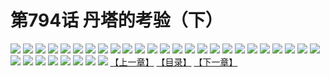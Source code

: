 # 第794话 丹塔的考验（下）
![](https://mhpic.xiaomingtaiji.net/comic/D/斗破苍穹/第794话F1_262462/1.jpg-zymk.middle.webp)
![](https://mhpic.xiaomingtaiji.net/comic/D/斗破苍穹/第794话F1_262462/2.jpg-zymk.middle.webp)
![](https://mhpic.xiaomingtaiji.net/comic/D/斗破苍穹/第794话F1_262462/3.jpg-zymk.middle.webp)
![](https://mhpic.xiaomingtaiji.net/comic/D/斗破苍穹/第794话F1_262462/4.jpg-zymk.middle.webp)
![](https://mhpic.xiaomingtaiji.net/comic/D/斗破苍穹/第794话F1_262462/5.jpg-zymk.middle.webp)
![](https://mhpic.xiaomingtaiji.net/comic/D/斗破苍穹/第794话F1_262462/6.jpg-zymk.middle.webp)
![](https://mhpic.xiaomingtaiji.net/comic/D/斗破苍穹/第794话F1_262462/7.jpg-zymk.middle.webp)
![](https://mhpic.xiaomingtaiji.net/comic/D/斗破苍穹/第794话F1_262462/8.jpg-zymk.middle.webp)
![](https://mhpic.xiaomingtaiji.net/comic/D/斗破苍穹/第794话F1_262462/9.jpg-zymk.middle.webp)
![](https://mhpic.xiaomingtaiji.net/comic/D/斗破苍穹/第794话F1_262462/10.jpg-zymk.middle.webp)
![](https://mhpic.xiaomingtaiji.net/comic/D/斗破苍穹/第794话F1_262462/11.jpg-zymk.middle.webp)
![](https://mhpic.xiaomingtaiji.net/comic/D/斗破苍穹/第794话F1_262462/12.jpg-zymk.middle.webp)
![](https://mhpic.xiaomingtaiji.net/comic/D/斗破苍穹/第794话F1_262462/13.jpg-zymk.middle.webp)
![](https://mhpic.xiaomingtaiji.net/comic/D/斗破苍穹/第794话F1_262462/14.jpg-zymk.middle.webp)
![](https://mhpic.xiaomingtaiji.net/comic/D/斗破苍穹/第794话F1_262462/15.jpg-zymk.middle.webp)
![](https://mhpic.xiaomingtaiji.net/comic/D/斗破苍穹/第794话F1_262462/16.jpg-zymk.middle.webp)
![](https://mhpic.xiaomingtaiji.net/comic/D/斗破苍穹/第794话F1_262462/17.jpg-zymk.middle.webp)
![](https://mhpic.xiaomingtaiji.net/comic/D/斗破苍穹/第794话F1_262462/18.jpg-zymk.middle.webp)
![](https://mhpic.xiaomingtaiji.net/comic/D/斗破苍穹/第794话F1_262462/19.jpg-zymk.middle.webp)
![](https://mhpic.xiaomingtaiji.net/comic/D/斗破苍穹/第794话F1_262462/20.jpg-zymk.middle.webp)
![](https://mhpic.xiaomingtaiji.net/comic/D/斗破苍穹/第794话F1_262462/21.jpg-zymk.middle.webp)
![](https://mhpic.xiaomingtaiji.net/comic/D/斗破苍穹/第794话F1_262462/22.jpg-zymk.middle.webp)
![](https://mhpic.xiaomingtaiji.net/comic/D/斗破苍穹/第794话F1_262462/23.jpg-zymk.middle.webp)
![](https://mhpic.xiaomingtaiji.net/comic/D/斗破苍穹/第794话F1_262462/24.jpg-zymk.middle.webp)
![](https://mhpic.xiaomingtaiji.net/comic/D/斗破苍穹/第794话F1_262462/25.jpg-zymk.middle.webp)
![](https://mhpic.xiaomingtaiji.net/comic/D/斗破苍穹/第794话F1_262462/26.jpg-zymk.middle.webp)
![](https://mhpic.xiaomingtaiji.net/comic/D/斗破苍穹/第794话F1_262462/27.jpg-zymk.middle.webp)
![](https://mhpic.xiaomingtaiji.net/comic/D/斗破苍穹/第794话F1_262462/28.jpg-zymk.middle.webp)
![](https://mhpic.xiaomingtaiji.net/comic/D/斗破苍穹/第794话F1_262462/29.jpg-zymk.middle.webp)
![](https://mhpic.xiaomingtaiji.net/comic/D/斗破苍穹/第794话F1_262462/30.jpg-zymk.middle.webp)
![](https://mhpic.xiaomingtaiji.net/comic/D/斗破苍穹/第794话F1_262462/31.jpg-zymk.middle.webp)
![](https://mhpic.xiaomingtaiji.net/comic/D/斗破苍穹/第794话F1_262462/32.jpg-zymk.middle.webp)
![](https://mhpic.xiaomingtaiji.net/comic/D/斗破苍穹/第794话F1_262462/33.jpg-zymk.middle.webp)
[【上一章】](./797.md)
[【目录】](./READMD.md)
[【下一章】](./799.md)

